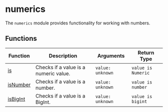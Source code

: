 # numerics

The `numerics` module provides functionality for working with numbers.

## Functions

| Function                 | Description                           | Arguments        | Return Type        |
|--------------------------|---------------------------------------|------------------|--------------------|
| [is](is.ts)              | Checks if a value is a numeric value. | `value: unknown` | `value is Numeric` |
| [isNumber](is-number.ts) | Checks if a value is a number.        | `value: unknown` | `value is number`  |
| [isBigInt](is-bigint.ts) | Checks if a value is a BigInt.        | `value: unknown` | `value is bigint`  |
